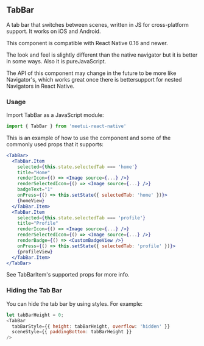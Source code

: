 ## TabBar
A tab bar that switches between scenes, written in JS for cross-platform support. It works on iOS and Android.

This component is compatible with React Native 0.16 and newer.

The look and feel is slightly different than the native navigator but it is better in some ways. Also it is pureJavaScript.

The API of this component may change in the future to be more like Navigator's, which works great once there is bettersupport for nested Navigators in React Native.

### Usage

Import TabBar as a JavaScript module:

```js
import { TabBar } from 'meetui-react-native'
```

This is an example of how to use the component and some of the commonly used props that it supports:

```jsx
<TabBar>
  <TabBar.Item
    selected={this.state.selectedTab === 'home'}
    title="Home"
    renderIcon={() => <Image source={...} />}
    renderSelectedIcon={() => <Image source={...} />}
    badgeText="1"
    onPress={() => this.setState({ selectedTab: 'home' })}>
    {homeView}
  </TabBar.Item>
  <TabBar.Item
    selected={this.state.selectedTab === 'profile'}
    title="Profile"
    renderIcon={() => <Image source={...} />}
    renderSelectedIcon={() => <Image source={...} />}
    renderBadge={() => <CustomBadgeView />}
    onPress={() => this.setState({ selectedTab: 'profile' })}>
    {profileView}
  </TabBar.Item>
</TabBar>
```

See TabBarItem's supported props for more info.

### Hiding the Tab Bar

You can hide the tab bar by using styles. For example:
```js
let tabBarHeight = 0;
<TabBar
  tabBarStyle={{ height: tabBarHeight, overflow: 'hidden' }}
  sceneStyle={{ paddingBottom: tabBarHeight }}
/>
```
